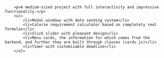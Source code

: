         <p>A medium-sized project with full interactivity and impressive functionality.</p>
        <ul>
            <li>Modal windows with data sending system</li>
            <li>Calorie requirement calculator based on completely real formulas</li>
            <li>Slick slider with pleasant design</li>
            <li>Menu cards, the information for which comes from the backend, and further they are built through classes (cards.js)</li>
            <li>Timer with customizable deadline</li>
        </ul>
 

